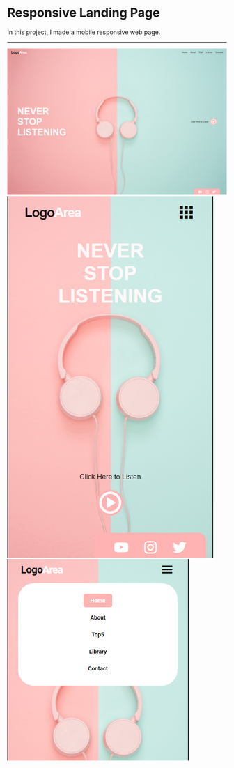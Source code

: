 # Responsive Landing Page

In this project, I made a mobile responsive web page.

----

![Screenshot_1](screenshot_1.png)
![Screenshot_2](screenshot_2.png) 
![Screenshot_2](Screenshot_3.png) 


